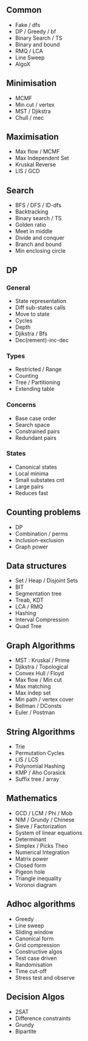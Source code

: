 ## Common

- Fake / dfs
- DP / Greedy / bf
- Binary Search / TS
- Binary and bound
- RMQ / LCA
- Line Sweep
- AlgoX

## Minimisation

- MCMF
- Min cut / vertex
- MST / Djikstra
- Chull / mec

## Maximisation

- Max flow / MCMF
- Max Independent Set
- Kruskal Reverse
- LIS / GCD

## Search

- BFS / DFS / ID-dfs
- Backtracking
- Binary search / TS
- Golden ratio
- Meet in middle
- Divide and conquer
- Branch and bound
- Min enclosing circle

## DP

### General

- State representation
- Diff sub-states calls
- Move to state
- Cycles
- Depth
- Djikstra / Bfs
- Dec(rement)-inc-dec

### Types

- Restricted / Range
- Counting
- Tree / Partitioning
- Extending table

### Concerns

- Base case order
- Search space
- Constrained pairs
- Redundant pairs

### States

- Canonical states
- Local minima
- Small substates cnt
- Large pairs
- Reduces fast

## Counting problems

- DP
- Combination / perms
- Inclusion-exclusion
- Graph power

## Data structures

- Set / Heap / Disjoint Sets
- BIT
- Segmentation tree
- Treab, KDT
- LCA / RMQ
- Hashing
- Interval Compression
- Quad Tree

## Graph Algorithms

- MST : Kruskal / Prime
- Djikstra / Topological
- Convex Hull / Floyd
- Max flow / Min cut
- Max matching
- Max indep set
- Min path / vertex cover
- Bellman / DConsts
- Euler / Postman

## String Algorithms

- Trie
- Permutation Cycles
- LIS / LCS
- Polynomial Hashing
- KMP / Aho Corasick
- Suffix tree / array

## Mathematics

- GCD / LCM / Phi / Mob
- NIM / Grundy / Chinese
- Sieve / Factorization
- System of linear equations
- Determinant
- Simplex / Picks  Theo
- Numerical Integration
- Matrix power
- Closed form
- Pigeon hole
- Triangle inequality
- Voronoi diagram

## Adhoc algorithms

- Greedy
- Line sweep
- Sliding window
- Canonical form
- Grid compression
- Constructive algos
- Test case driven
- Randomisation
- Time cut-off
- Stress test and observe

## Decision Algos

- 2SAT
- Difference constraints
- Grundy
- Bipartite
